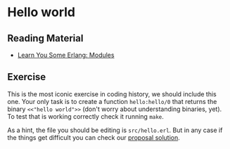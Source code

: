 # Hello world

## Reading Material

- [Learn You Some Erlang: Modules](http://learnyousomeerlang.com/modules)

## Exercise

This is the most iconic exercise in coding history, we should include
this one. Your only task is to create a function `hello:hello/0` that
returns the binary ``<<"hello world">>`` (don't worry about understanding binaries, yet). To test that is working correctly check it running `make`.

As a hint, the file you should be editing is `src/hello.erl`. But in any
case if the things get difficult you can check our
[proposal solution](solution/hello.erl).
